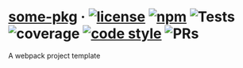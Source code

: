 
# [some-pkg]({url}) &middot; <a href="https://opensource.org/licenses/MIT"><img src="https://raw.github.com/witneyjs/witney/master/static/readme/badge.0.svg?sanitize=true" alt="license"></a> <a href="https://www.npmjs.com/package/some-pkg"><img src="https://raw.github.com/witneyjs/witney/master/static/readme/badge.1.svg?sanitize=true" alt="npm"></a> <img src="https://raw.github.com/witneyjs/witney/master/static/readme/badge.2.svg?sanitize=true" alt="Tests"> <img src="https://raw.github.com/witneyjs/witney/master/static/readme/badge.3.svg?sanitize=true" alt="coverage"> <a href="https://prettier.io/"><img src="https://raw.github.com/witneyjs/witney/master/static/readme/badge.4.svg?sanitize=true" alt="code style"></a> <img src="https://raw.github.com/witneyjs/witney/master/static/readme/badge.5.svg?sanitize=true" alt="PRs"> 

A webpack project template

